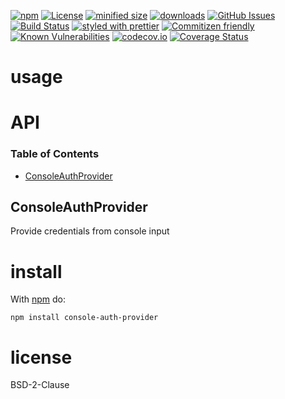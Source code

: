 [![npm](https://img.shields.io/npm/v/console-auth-provider.svg)](https://www.npmjs.com/package/console-auth-provider)
[![License](https://img.shields.io/badge/License-BSD%203--Clause-blue.svg)](https://opensource.org/licenses/BSD-3-Clause)
[![minified size](https://badgen.net/bundlephobia/min/console-auth-provider)](https://bundlephobia.com/result?p=console-auth-provider)
[![downloads](http://img.shields.io/npm/dm/console-auth-provider.svg?style=flat-square)](https://npmjs.org/package/console-auth-provider)
[![GitHub Issues](https://img.shields.io/github/issues/arlac77/console-auth-provider.svg?style=flat-square)](https://github.com/arlac77/console-auth-provider/issues)
[![Build Status](https://travis-ci.com/arlac77/console-auth-provider.svg?branch=master)](https://travis-ci.com/arlac77/console-auth-provider)
[![styled with prettier](https://img.shields.io/badge/styled_with-prettier-ff69b4.svg)](https://github.com/prettier/prettier)
[![Commitizen friendly](https://img.shields.io/badge/commitizen-friendly-brightgreen.svg)](http://commitizen.github.io/cz-cli/)
[![Known Vulnerabilities](https://snyk.io/test/github/arlac77/console-auth-provider/badge.svg)](https://snyk.io/test/github/arlac77/console-auth-provider)
[![codecov.io](http://codecov.io/github/arlac77/console-auth-provider/coverage.svg?branch=master)](http://codecov.io/github/arlac77/console-auth-provider?branch=master)
[![Coverage Status](https://coveralls.io/repos/arlac77/console-auth-provider/badge.svg)](https://coveralls.io/r/arlac77/console-auth-provider)

# usage

# API

<!-- Generated by documentation.js. Update this documentation by updating the source code. -->

### Table of Contents

-   [ConsoleAuthProvider](#consoleauthprovider)

## ConsoleAuthProvider

Provide credentials from console input

# install

With [npm](http://npmjs.org) do:

```shell
npm install console-auth-provider
```

# license

BSD-2-Clause
